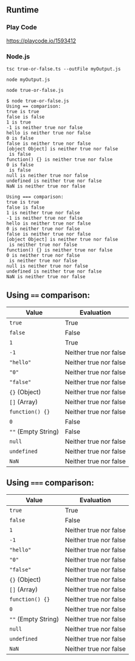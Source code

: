 ## Runtime

### Play Code
https://playcode.io/1593412

### Node.js

```
tsc true-or-false.ts --outFile myOutput.js
```

```
node myOutput.js
```

```
node true-or-false.js
```

```
$ node true-or-false.js
Using == comparison:
true is true
false is false
1 is true
-1 is neither true nor false
hello is neither true nor false
0 is false
false is neither true nor false
[object Object] is neither true nor false
 is false
function() {} is neither true nor false
0 is false
 is false
null is neither true nor false
undefined is neither true nor false
NaN is neither true nor false

Using === comparison:
true is true
false is false
1 is neither true nor false
-1 is neither true nor false
hello is neither true nor false
0 is neither true nor false
false is neither true nor false
[object Object] is neither true nor false
 is neither true nor false
function() {} is neither true nor false
0 is neither true nor false
 is neither true nor false
null is neither true nor false
undefined is neither true nor false
NaN is neither true nor false
```

## Using `==` comparison:

| Value            | Evaluation                 |
|------------------|----------------------------|
| `true`           | True                       |
| `false`          | False                      |
| `1`              | True                       |
| `-1`             | Neither true nor false     |
| `"hello"`        | Neither true nor false     |
| `"0"`            | Neither true nor false     |
| `"false"`        | Neither true nor false     |
| `{}` (Object)    | Neither true nor false     |
| `[]` (Array)     | Neither true nor false     |
| `function() {}`  | Neither true nor false     |
| `0`              | False                      |
| `""` (Empty String) | False                   |
| `null`           | Neither true nor false     |
| `undefined`      | Neither true nor false     |
| `NaN`            | Neither true nor false     |

## Using `===` comparison:

| Value            | Evaluation                 |
|------------------|----------------------------|
| `true`           | True                       |
| `false`          | False                      |
| `1`              | Neither true nor false     |
| `-1`             | Neither true nor false     |
| `"hello"`        | Neither true nor false     |
| `"0"`            | Neither true nor false     |
| `"false"`        | Neither true nor false     |
| `{}` (Object)    | Neither true nor false     |
| `[]` (Array)     | Neither true nor false     |
| `function() {}`  | Neither true nor false     |
| `0`              | Neither true nor false     |
| `""` (Empty String) | Neither true nor false  |
| `null`           | Neither true nor false     |
| `undefined`      | Neither true nor false     |
| `NaN`            | Neither true nor false     |

